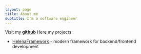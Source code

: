 ```yaml
---
layout: page
title: About me
subtitle: I'm a software engineer
---
```


Visit my [**github**](https://github.com/NIKEA-SOFT)
Here my projects:
* [HelenaFramework](https://github.com/NIKEA-SOFT/HelenaFramework) - modern framework for backend/frontend development